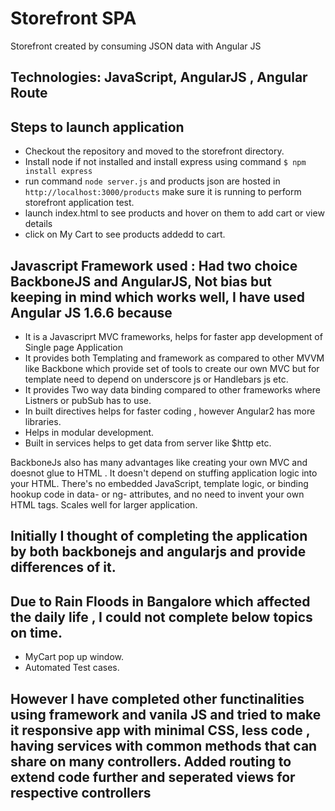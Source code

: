 # Storefront SPA
Storefront created by consuming JSON data with Angular JS

## Technologies: JavaScript, AngularJS , Angular Route

## Steps to launch application
* Checkout the repository and moved to the storefront directory.
* Install node  if not installed and install express using command `$ npm install express`
* run command `node server.js`  and products json are hosted in `http://localhost:3000/products` make sure it is running to perform storefront application test.
* launch index.html to see products and hover on them to add cart or view details
* click on My Cart to see products addedd to cart.

## Javascript Framework used : Had two choice BackboneJS and AngularJS, Not bias but keeping in mind which works well, I have used Angular JS 1.6.6 because
* It is a Javascriprt MVC frameworks, helps for faster app development of Single page Application
* It provides both Templating and framework as compared to other MVVM like Backbone which provide set of tools to create our own MVC but for template need to depend on underscore js or Handlebars js etc.
* It provides Two way data binding compared to other frameworks where Listners or pubSub has to use.
* In built directives helps for faster coding , however Angular2 has more libraries.
* Helps in  modular development.
* Built in services helps to get data from server like $http etc.

BackboneJs also has many advantages like creating your own MVC and doesnot glue to HTML . It doesn't depend on stuffing application logic into your HTML. There's no embedded JavaScript, template logic, or binding hookup code in data- or ng- attributes, and no need to invent your own HTML tags. Scales well for larger application.

## Initially I thought of completing the application by both backbonejs and angularjs and provide differences of it.
## Due to Rain Floods in Bangalore which affected the daily life , I could not complete below topics on time.
* MyCart pop up window.
* Automated Test cases.

## However I have completed other functinalities using framework and vanila JS and tried to make it responsive app with minimal CSS, less code , having services with common methods that can share on many controllers. Added routing to extend code further and seperated views for respective controllers 


